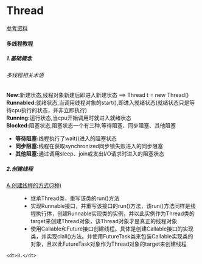 # Thread
<a href="http://www.cnblogs.com/lwbqqyumidi/p/3804883.html">参考资料</a>
<h4>多线程教程</h5>
<h5>1.基础概念</h6>
<p>
	<h6>多线程相关术语</h6>
	<p>
		<b>New:</b>新建状态,线程对象新建后即进入新建状态 ==> Thread t = new Thread()<br>
		<b>Runnabled:</b>就绪状态,当调用线程对象的start(),即进入就绪状态(就绪状态只是等待cpu执行的状态，并非立即执行)<br>
		<b>Running:</b>运行状态,当cpu开始调用时就进入就绪状态<br>
		<b>Blocked:</b>阻塞状态,阻塞状态一个有三种,等待阻塞、同步阻塞、其他阻塞
		<ul>
			<li>
				<strong>等待阻塞:</strong>线程执行了wait()进入的阻塞状态
			</li>
			<li>
				<strong>同步阻塞:</strong>线程在获取synchronized同步锁失败进入的同步阻塞
			</li>
			<li>
				<strong>其他阻塞:</strong>通过调用sleep、join或发出I/O请求时进入的阻塞状态
			</li>
		</ul>
	</p>	
</p>

<h5>2.创建线程</h5>
<dl>
<dt><a href="https://github.com/kengJ/Thread/blob/master/doc/createThread.md" target="_blank">A.创建线程的方式(3种)</a></dt>
	<dd>
		<ul>
			<li>继承Thread类，重写该类的run()方法</li>
			<li>实现Runnable接口，并重写该接口的run()方法，该run()方法同样是线程执行体，创建Runnable实现类的实例，并以此实例作为Thread类的target来创建Thread对象，该Thread对象才是真正的线程对象</li>
			<li>使用Callable和Future接口创建线程。具体是创建Callable接口的实现类，并实现clall()方法。并使用FutureTask类来包装Callable实现类的对象，且以此FutureTask对象作为Thread对象的target来创建线程</li>
		</ul>
	</dd>

	<dt>B.</dt>
</dl>
